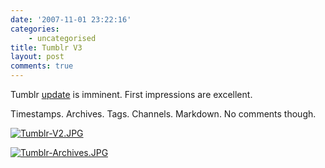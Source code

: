 ```yaml
---
date: '2007-11-01 23:22:16'
categories:
    - uncategorised
title: Tumblr V3
layout: post
comments: true
---
```

Tumblr [update](http://blog.davidville.com/2007/11/01/tumblr-3/) is
imminent. First impressions are excellent.

Timestamps. Archives. Tags. Channels. Markdown. No comments though.

[![Tumblr-V2.JPG](http://lh4.google.com/nbrightside/RyoHWPxFIwI/AAAAAAAAAPo/WqZ3CPUASNY/s144/Tumblr-V2.JPG)](http://lh4.google.com/nbrightside/RyoHWPxFIwI/AAAAAAAAAPo/WqZ3CPUASNY/Tumblr-V2.JPG?imgmax=640 "Tumblr V3")

[![Tumblr-Archives.JPG](http://lh4.google.com/nbrightside/RyoILPxFIxI/AAAAAAAAAP0/JgDgc4JksrA/s144/Tumblr-Archives.JPG)](http://lh4.google.com/nbrightside/RyoILPxFIxI/AAAAAAAAAP0/JgDgc4JksrA/Tumblr-Archives.JPG?imgmax=640 "Tumblr-Archives.JPG")
